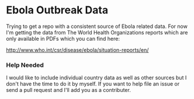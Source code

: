 # Ebola Outbreak Data

Trying to get a repo with a consistent source of Ebola related data. For now I'm getting the data from The World Health Organizations reports which are only available in PDFs which you can find here:

http://www.who.int/csr/disease/ebola/situation-reports/en/

### Help Needed

I would like to include individual country data as well as other sources but I don't have the time to do it by myself. If you want to help file an issue or send a pull request and I'll add you as a contributer. 
